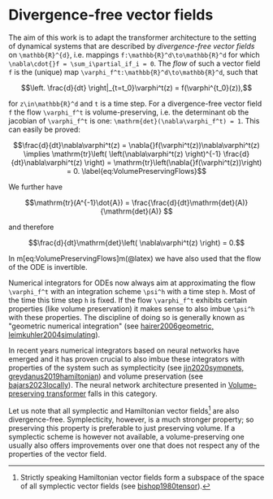 # Divergence-free vector fields

The aim of this work is to adapt the transformer architecture to the setting of dynamical systems that are described by *divergence-free vector fields* on ``\mathbb{R}^{d}``, i.e. mappings ``f:\mathbb{R}^d\to\mathbb{R}^d`` for which ``\nabla\cdot{}f = \sum_i\partial_if_i = 0``. 
The *flow* of such a vector field ``f`` is the (unique) map ``\varphi_f^t:\mathbb{R}^d\to\mathbb{R}^d``, such that 
```math
\left. \frac{d}{dt} \right|_{t=t_0}\varphi^t(z) = f(\varphi^{t_0}(z)),
```
for ``z\in\mathbb{R}^d`` and ``t`` is a time step. For a divergence-free vector field ``f`` the flow ``\varphi_f^t`` is volume-preserving, i.e. the determinant ob the jacobian of ``\varphi_f^t`` is one: ``\mathrm{det}(\nabla\varphi_f^t) = 1``. This can easily be proved:
```math
\frac{d}{dt}\nabla\varphi^t(z) = \nabla{}f(\varphi^t(z))\nabla\varphi^t(z) \implies \mathrm{tr}\left( \left(\nabla\varphi^t(z) \right)^{-1} \frac{d}{dt}\nabla\varphi^t(z) \right) = \mathrm{tr}\left(\nabla{}f(\varphi^t(z))\right) = 0.
\label{eq:VolumePreservingFlows}
```
We further have 
```math
\mathrm{tr}(A^{-1}\dot{A}) = \frac{\frac{d}{dt}\mathrm{det}(A)}{\mathrm{det}(A)} 
```
and therefore
```math
\frac{d}{dt}\mathrm{det}\left( \nabla\varphi^t(z) \right) = 0.
```
In m[eq:VolumePreservingFlows]m(@latex) we have also used that the flow of the ODE is invertible.

Numerical integrators for ODEs now always aim at approximating the flow ``\varphi_f^t`` with an integration scheme ``\psi^h`` with a time step ``h``. Most of the time this time step ``h`` is fixed. If the flow ``\varphi_f^t`` exhibits certain properties (like volume preservation) it makes sense to also imbue ``\psi^h`` with these properties. The discipline of doing so is generally known as "geometric numerical integration" (see [hairer2006geometric, leimkuhler2004simulating](@cite)).

In recent years numerical integrators based on neural networks have emerged and it has proven crucial to also imbue these integrators with properties of the system such as symplecticity (see [jin2020sympnets, greydanus2019hamiltonian](@cite)) and volume preservation (see [bajars2023locally](@cite)). The neural network architecture presented in [Volume-preserving transformer](@ref) falls in this category. 

Let us note that all symplectic and Hamiltonian vector fields[^1] are also divergence-free. Symplecticity, however, is a much stronger property; so preserving this property is preferable to just preserving volume. If a symplectic scheme is however not available, a volume-preserving one usually also offers improvements over one that does not respect any of the properties of the vector field.

[^1]: Strictly speaking Hamiltonian vector fields form a subspace of the space of all symplectic vector fields (see [bishop1980tensor](@cite)).
